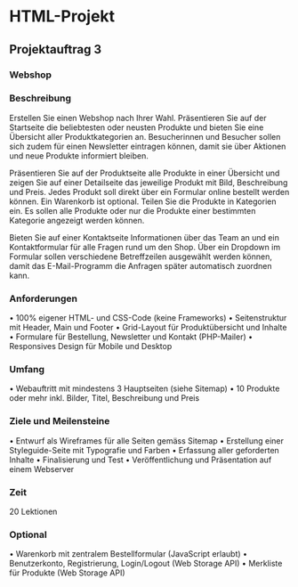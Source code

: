 # HTML-Projekt

## Projektauftrag 3
### Webshop
### Beschreibung
Erstellen Sie einen Webshop nach Ihrer Wahl. Präsentieren Sie auf der Startseite die beliebtesten oder neusten Produkte und bieten Sie eine Übersicht aller Produktkategorien an. Besucherinnen und Besucher sollen sich zudem für einen Newsletter eintragen können, damit sie über Aktionen und neue Produkte informiert bleiben.

Präsentieren Sie auf der Produktseite alle Produkte in einer Übersicht und zeigen Sie auf einer Detailseite das jeweilige Produkt mit Bild, Beschreibung und Preis. Jedes Produkt soll direkt über ein Formular online bestellt werden können. Ein Warenkorb ist optional. Teilen Sie die Produkte in Kategorien ein. Es sollen alle Produkte oder nur die Produkte einer bestimmten Kategorie angezeigt werden können.

Bieten Sie auf einer Kontaktseite Informationen über das Team an und ein Kontaktformular für alle Fragen rund um den Shop. Über ein Dropdown im Formular sollen verschiedene Betreffzeilen ausgewählt werden können, damit das E-Mail-Programm die Anfragen später automatisch zuordnen kann.

### Anforderungen
•	100% eigener HTML- und CSS-Code (keine Frameworks)
•	Seitenstruktur mit Header, Main und Footer
•	Grid-Layout für Produktübersicht und Inhalte
•	Formulare für Bestellung, Newsletter und Kontakt (PHP-Mailer)
•	Responsives Design für Mobile und Desktop

### Umfang
•	Webauftritt mit mindestens 3 Hauptseiten (siehe Sitemap)
•	10 Produkte oder mehr inkl. Bilder, Titel, Beschreibung und Preis

### Ziele und Meilensteine
•	Entwurf als Wireframes für alle Seiten gemäss Sitemap
•	Erstellung einer Styleguide-Seite mit Typografie und Farben
•	Erfassung aller geforderten Inhalte
•	Finalisierung und Test
•	Veröffentlichung und Präsentation auf einem Webserver

### Zeit 
20 Lektionen
 
### Optional
•	Warenkorb mit zentralem Bestellformular (JavaScript erlaubt)
•	Benutzerkonto, Registrierung, Login/Logout (Web Storage API)
•	Merkliste für Produkte (Web Storage API)